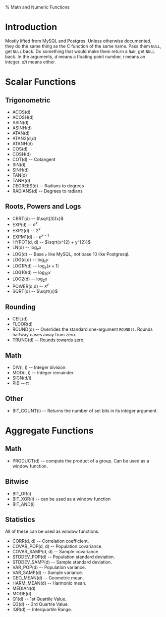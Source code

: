 % Math and Numeric Functions

Introduction
============

Mostly lifted from MySQL and Postgres. Unless otherwise documented,
they do the same thing as the C function of the same name. Pass them
`NULL`, get `NULL` back. Do something that would make them return a
`NaN`, get `NULL` back. In the arguments, *d* means a floating point
number, *i* means an integer. *d/i* means either.

Scalar Functions
================

Trigonometric
-------------

* ACOS(d)
* ACOSH(d)
* ASIN(d)
* ASINH(d)
* ATAN(d)
* ATAN2(d,d)
* ATANH(d)
* COS(d)
* COSH(d)
* COT(d) -- Cotangent
* SIN(d)
* SINH(d)
* TAN(d)
* TANH(d)
* DEGREES(d) -- Radians to degrees 
* RADIANS(d) -- Degrees to radians

Roots, Powers and Logs
----------------------

* CBRT(d) -- $\sqrt[3]{x}$
* EXP(d) -- $e^{x}$
* EXP2(d) -- $2^{x}$
* EXPM1(d) -- $e^{x-1}$
* HYPOT(d, d) -- $\sqrt{x^{2} + y^{2}}$
* LN(d) -- $\log_{e} x$
* LOG(d) -- Base ℯ like MySQL, not base 10 like Postgresql.
* LOG(d,d) -- $\log_{x} y$
* LOG1P(d) -- $\log_{e} (x+1)$
* LOG10(d) -- $\log_{10} x$
* LOG2(d) -- $\log_{2} x$
* POWER(d,d) -- $x^{y}$
* SQRT(d) -- $\sqrt{x}$

Rounding
--------

* CEIL(d)
* FLOOR(d)
* ROUND(d) -- Overrides the standard one-argument `ROUND()`. Rounds
  halfway cases away from zero.
* TRUNC(d) -- Rounds towards zero.

Math
----

* DIV(i, i) -- Integer division
* MOD(i, i) -- Integer remainder
* SIGN(d/i)
* PI() -- π

Other
-----

* BIT_COUNT(i) -- Returns the number of set bits in its integer argument.

Aggregate Functions
===================

Math
----

* PRODUCT(d) -- compute the product of a group. Can be used as a
  window function.

Bitwise
-------

* BIT_OR(i)
* BIT_XOR(i) -- can be used as a window function
* BIT_AND(i)

Statistics
----------

All of these can be used as window functions.

* CORR(d, d) -- Correlation coefficient.
* COVAR_POP(d, d) -- Population covariance. 
* COVAR_SAMP(d, d) -- Sample covariance. 
* STDDEV_POP(d) -- Population standard deviation.
* STDDEV_SAMP(d) -- Sample standard deviation.
* VAR_POP(d) -- Population variance.
* VAR_SAMP(d) -- Sample variance.
* GEO_MEAN(d) -- Geometric mean.
* HARM_MEAN(d) -- Harmonic mean.
* MEDIAN(d)
* MODE(d)
* Q1(d) -- 1st Quartile Value.
* Q3(d) -- 3rd Quartile Value.
* IQR(d) -- Interquartile Range.
